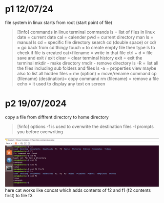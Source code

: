   # p1 12/07/24

file system in linux starts from root
(start point of file)


> [!info] commands in linux
> terminal commands
> ls = list of files in linux
> date = current date
> cal = calender
> pwd = current directory
> man ls = manual ls
> cd = specific file directory search
> cd (double space) or cd\ = go back from cd thingy
> touch = to create empty file then type ls to check if file is created
> cat>filename = write in that file
> ctrl + d = file save and exit / exit
> clear = clear terminal history
> exit = exit the terminal
> mkdir - make directory
> rmdir - remove directory
> ls -R = list all the files including sub folders and files
> ls -a = properties view maybe also to list all hidden files
> = mv (option) = move/rename command 
> cp (filename) (destination)= copy command
> rm (filename) = remove a file
> echo = it used to display any text on screen
# p2 19/07/2024


copy a file from diffrent directory to home directory

> [!info] options
> -f is used to overwrite the destination files
> -l prompts you before overwriting

![image](.attachments/a3aa3aa9663e0733b0d87c4c1bac978307c5b3b3.png) 
here cat works like concat which adds contents of f2 and f1 (f2 contents first) to file f3







